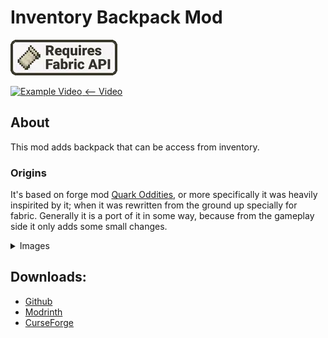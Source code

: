 # Inventory Backpack Mod
[![Fabric API](https://raw.githubusercontent.com/jptrzy/infusion-table-mod/1.17.1/Images/fabric-api-badge-lanczos.webp)](https://minecraft.curseforge.com/projects/fabric-api)

[![Example Video](https://img.youtube.com/vi/Z4iCRSiph9I/0.jpg) &lt;-- Video](https://www.youtube.com/watch?v=Z4iCRSiph9I)

## About
This mod adds backpack that can be access from inventory.

### Origins
It's based on forge mod [Quark Oddities](https://www.curseforge.com/minecraft/mc-mods/quark-oddities), or more specifically it was heavily inspirited by it; when it was rewritten from the ground up specially for fabric. Generally it is a port of it in some way, because from the gameplay side it only adds some small changes.

<details>
    <summary>Images</summary>
    
![Fabric API](https://raw.githubusercontent.com/jptrzy/inventory-backpack-mod/1.18.1/images/2022-01-13_14.50.32.png)
![Fabric API](https://raw.githubusercontent.com/jptrzy/inventory-backpack-mod/1.18.1/images/2022-01-13_14.51.01.png)
    
</details>

## Downloads:
* [Github](https://github.com/jptrzy/inventory-backpack-mod/releases)
* [Modrinth](https://modrinth.com/mod/inventory-backpack-mod/versions)
* [CurseForge](https://www.curseforge.com/minecraft/mc-mods/inventory-backpack-mod/files)
